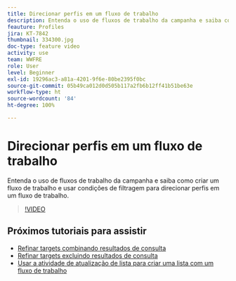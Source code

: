 ```yaml
---
title: Direcionar perfis em um fluxo de trabalho
description: Entenda o uso de fluxos de trabalho da campanha e saiba como criar um fluxo de trabalho e usar condições de filtragem para direcionar perfis em um fluxo de trabalho.
feauture: Profiles
jira: KT-7842
thumbnail: 334300.jpg
doc-type: feature video
activity: use
team: WWFRE
role: User
level: Beginner
exl-id: 19296ac3-a81a-4201-9f6e-80be2395f0bc
source-git-commit: 05b49ca012d0d505b117a2fb6b12ff41b51be63e
workflow-type: ht
source-wordcount: '84'
ht-degree: 100%

---
```


# Direcionar perfis em um fluxo de trabalho

Entenda o uso de fluxos de trabalho da campanha e saiba como criar um fluxo de trabalho e usar condições de filtragem para direcionar perfis em um fluxo de trabalho.

>[!VIDEO](https://video.tv.adobe.com/v/334300?quality=12&learn=on)

## Próximos tutoriais para assistir

* [Refinar targets combinando resultados de consulta](/help/process-management/refine-targets-by-combining-query-results.md)
* [Refinar targets excluindo resultados de consulta](/help/process-management/refine-targets-by-excluding-query-results.md)
* [Usar a atividade de atualização de lista para criar uma lista com um fluxo de trabalho](/help/process-management/use-the-update-list-activity.md)
